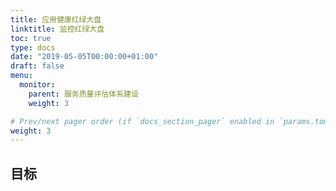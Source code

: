 ```yaml
---
title: 应用健康红绿大盘
linktitle: 监控红绿大盘
toc: true
type: docs
date: "2019-05-05T00:00:00+01:00"
draft: false
menu:
  monitor:
    parent: 服务质量评估体系建设
    weight: 3

# Prev/next pager order (if `docs_section_pager` enabled in `params.toml`)
weight: 3
---
```


## 目标

